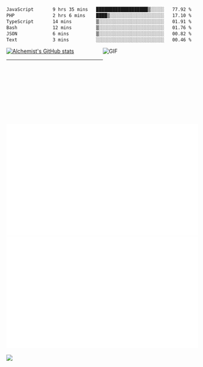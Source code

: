 <!--START_SECTION:waka-->

```text
JavaScript       9 hrs 35 mins   ███████████████████▒░░░░░   77.92 %
PHP              2 hrs 6 mins    ████▒░░░░░░░░░░░░░░░░░░░░   17.10 %
TypeScript       14 mins         ▒░░░░░░░░░░░░░░░░░░░░░░░░   01.91 %
Bash             12 mins         ▒░░░░░░░░░░░░░░░░░░░░░░░░   01.76 %
JSON             6 mins          ▒░░░░░░░░░░░░░░░░░░░░░░░░   00.82 %
Text             3 mins          ░░░░░░░░░░░░░░░░░░░░░░░░░   00.46 %
```

<!--END_SECTION:waka-->

[![Alchemist's GitHub stats](https://github-readme-stats.vercel.app/api?username=DrMaxis&show_icons=true&theme=outrun&count_private=true)](#)
<img align="right" alt="GIF" src="https://user-images.githubusercontent.com/5355808/139111924-210cc6fa-9fb1-4dac-929d-6324a5836a92.gif" width="250" height="200" />
<hr />

![](https://raw.githubusercontent.com/DrMaxis/github-stats-transparent/output/generated/overview.svg)
![](https://raw.githubusercontent.com/DrMaxis/github-stats-transparent/output/generated/languages.svg)

 
<a href="https://count.getloli.com/"><img src="https://count.getloli.com/get/@:maxis-the-alchemist?theme=rule34"></a>
<!-- https://count.getloli.com/get/@alchemist?theme=rule34 -->
<br>
